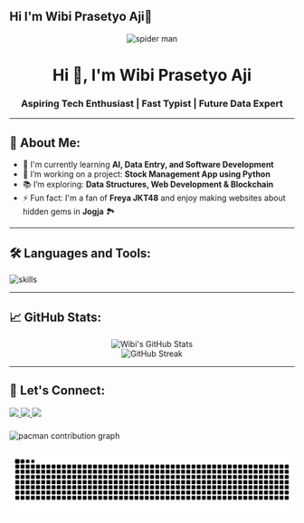 ## Hi I'm Wibi Prasetyo Aji👋

<!--
**Wibiboy/Wibiboy** is a ✨ _special_ ✨ repository because its `README.md` (this file) appears on your GitHub profile.

Here are some ideas to get you started:

- 🔭 I’m currently working on ...
- 🌱 I’m currently learning ...
- 👯 I’m looking to collaborate on ...
- 🤔 I’m looking for help with ...
- 💬 Ask me about ...
- 📫 How to reach me: ...
- 😄 Pronouns: ...
- ⚡ Fun fact: ...
-->
<!-- HEADER -->
<p align="center">
  <img src="https://media.giphy.com/media/1qErVv5GVUac8uqBJU/giphy.gif" width="200" alt="spider man">
</p>

<h1 align="center">Hi 👋, I'm Wibi Prasetyo Aji</h1>
<h3 align="center">Aspiring Tech Enthusiast | Fast Typist | Future Data Expert</h3>

---

## 💫 About Me:
- 🌱 I'm currently learning **AI, Data Entry, and Software Development**
- 🔭 I’m working on a project: **Stock Management App using Python**
- 📚 I’m exploring: **Data Structures, Web Development & Blockchain**
- ⚡ Fun fact: I'm a fan of **Freya JKT48** and enjoy making websites about hidden gems in **Jogja** 🏞️

---

## 🛠️ Languages and Tools:
<p align="left">
  <img src="https://skillicons.dev/icons?i=html,css,js,python,figma,git,vscode" alt="skills" />
</p>

---

## 📈 GitHub Stats:
<p align="center">
  <img src="https://github-readme-stats.vercel.app/api?username=Wibiboy&show_icons=true&theme=radical" alt="Wibi's GitHub Stats" />
  <br>
  <img src="https://github-readme-streak-stats.herokuapp.com/?user=Wibiboy&theme=radical" alt="GitHub Streak" />
</p>

---

## 🔗 Let's Connect:
<p align="left">
  <a href="https://www.linkedin.com/in/your-linkedin" target="_blank">
    <img src="https://img.shields.io/badge/LinkedIn-blue?logo=linkedin&logoColor=white" />
  </a>
  <a href="mailto:wibiprasetyoaji@email.com">
    <img src="https://img.shields.io/badge/Email-D14836?logo=gmail&logoColor=white" />
  </a>
  <a href="https://yourportfolio.com">
    <img src="https://img.shields.io/badge/Portfolio-000?logo=vercel&logoColor=white" />
  </a>
</p>

###

<picture>
  <source media="(prefers-color-scheme: dark)" srcset="https://raw.githubusercontent.com/Wibiboy/Wibiboy/output/pacman-contribution-graph-dark.svg">
  <source media="(prefers-color-scheme: light)" srcset="https://raw.githubusercontent.com/Wibiboy/Wibiboy/output/pacman-contribution-graph.svg">
  <img alt="pacman contribution graph" src="https://raw.githubusercontent.com/Wibiboy/Wibiboy/output/pacman-contribution-graph.svg">
</picture>

###

<img src="https://raw.githubusercontent.com/Wibiboy/Wibiboy/output/snake.svg" alt="Snake animation" />

###